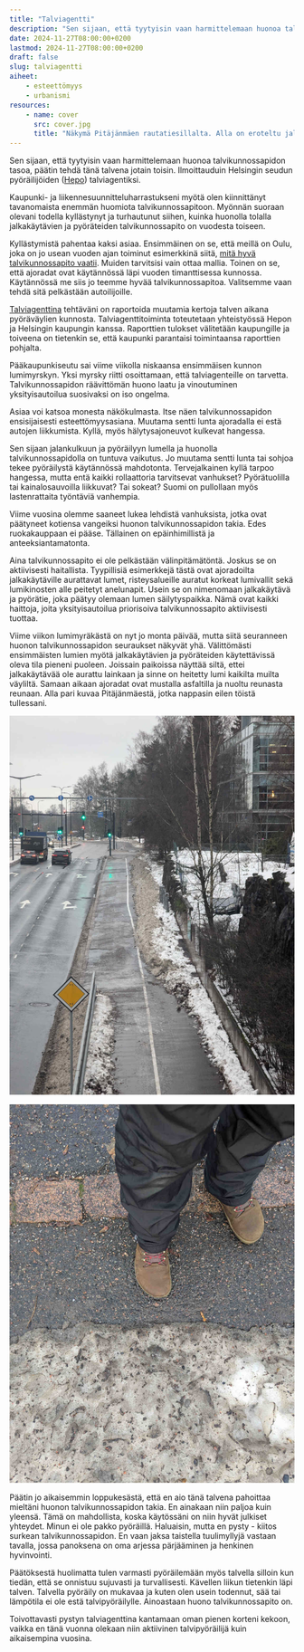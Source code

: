 ```yaml
---
title: "Talviagentti"
description: "Sen sijaan, että tyytyisin vaan harmittelemaan huonoa talvikunnossapidon tasoa, päätin tehdä tänä talvena jotain toisin. Ilmoittauduin Hepon talviagentiksi."
date: 2024-11-27T08:00:00+0200
lastmod: 2024-11-27T08:00:00+0200
draft: false
slug: talviagentti
aiheet:
    - esteettömyys
    - urbanismi
resources:
    - name: cover
      src: cover.jpg
      title: "Näkymä Pitäjänmäen rautatiesillalta. Alla on eroteltu jalkakäytävä ja pyörätie. Jalkakäytävä on täysin paksun lumimassan alla. Jalankulkijat pakotetaan pyörätielle."
---
```

Sen sijaan, että tyytyisin vaan harmittelemaan huonoa talvikunnossapidon tasoa, päätin tehdä tänä talvena jotain toisin. Ilmoittauduin Helsingin seudun pyöräilijöiden ([Hepo](https://hepo.fi)) talviagentiksi.

<!--more-->

Kaupunki- ja liikennesuunnitteluharrastukseni myötä olen kiinnittänyt tavanomaista enemmän huomiota talvikunnossapitoon. Myönnän suoraan olevani todella kyllästynyt ja turhautunut siihen, kuinka huonolla tolalla jalkakäytävien ja pyöräteiden talvikunnossapito on vuodesta toiseen.
 
Kyllästymistä pahentaa kaksi asiaa. Ensimmäinen on se, että meillä on Oulu, joka on jo usean vuoden ajan toiminut esimerkkinä siitä, [mitä hyvä talvikunnossapito vaatii](https://www.youtube.com/watch?v=X6EaJ1Zd8Kk). Muiden tarvitsisi vain ottaa mallia. Toinen on se, että ajoradat ovat käytännössä läpi vuoden timanttisessa kunnossa. Käytännössä me siis jo teemme hyvää talvikunnossapitoa. Valitsemme vaan tehdä sitä pelkästään autoilijoille.

[Talviagenttina](https://hepo.fi/toiminta/talviagentit2024/) tehtäväni on raportoida muutamia kertoja talven aikana pyöräväylien kunnosta. Talviagenttitoiminta toteutetaan yhteistyössä Hepon ja Helsingin kaupungin kanssa. Raporttien tulokset välitetään kaupungille ja toiveena on tietenkin se, että kaupunki parantaisi toimintaansa raporttien pohjalta.

Pääkaupunkiseutu sai viime viikolla niskaansa ensimmäisen kunnon lumimyrskyn. Yksi myrsky riitti osoittamaan, että talviagenteille on tarvetta. Talvikunnossapidon räävittömän huono laatu ja vinoutuminen yksityisautoilua suosivaksi on iso ongelma.

Asiaa voi katsoa monesta näkökulmasta. Itse näen talvikunnossapidon ensisijaisesti esteettömyysasiana. Muutama sentti lunta ajoradalla ei estä autojen liikkumista. Kyllä, myös hälytysajoneuvot kulkevat hangessa.

Sen sijaan jalankulkuun ja pyöräilyyn lumella ja huonolla talvikunnossapidolla on tuntuva vaikutus. Jo muutama sentti lunta tai sohjoa tekee pyöräilystä käytännössä mahdotonta. Tervejalkainen kyllä tarpoo hangessa, mutta entä kaikki rollaattoria tarvitsevat vanhukset? Pyörätuolilla tai kainalosauvoilla liikkuvat? Tai sokeat? Suomi on pullollaan myös lastenrattaita työntäviä vanhempia.

Viime vuosina olemme saaneet lukea lehdistä vanhuksista, jotka ovat päätyneet kotiensa vangeiksi huonon talvikunnossapidon takia. Edes ruokakauppaan ei pääse. Tällainen on epäinhimillistä ja anteeksiantamatonta.

Aina talvikunnossapito ei ole pelkästään välinpitämätöntä. Joskus se on aktiivisesti haitallista. Tyypillisiä esimerkkejä tästä ovat ajoradoilta jalkakäytäville aurattavat lumet, risteysalueille auratut korkeat lumivallit sekä lumikinosten alle peitetyt anelunapit. Usein se on nimenomaan jalkakäytävä ja pyörätie, joka päätyy olemaan lumen säilytyspaikka. Nämä ovat kaikki haittoja, joita yksityisautoilua priorisoiva talvikunnossapito aktiivisesti tuottaa.

Viime viikon lumimyräkästä on nyt jo monta päivää, mutta siitä seuranneen huonon talvikunnossapidon seuraukset näkyvät yhä. Välittömästi ensimmäisten lumien myötä jalkakäytävien ja pyöräteiden käytettävissä oleva tila pieneni puoleen. Joissain paikoissa näyttää siltä, ettei jalkakäytävää ole aurattu lainkaan ja sinne on heitetty lumi kaikilta muilta väyliltä. Samaan aikaan ajoradat ovat mustalla asfaltilla ja nuoltu reunasta reunaan. Alla pari kuvaa Pitäjänmäestä, jotka nappasin eilen töistä tullessani.

![Näkymä Pitäjänmäen rautatiesillalta. Alla on eroteltu jalkakäytävä ja pyörätie. Pyörätien alkupätkä on kaventunut reilun metrin levyiseksi suikaleeksi lumen takia, mutta levenee myöhemmin. Jalkakäytävä on täysin paksun lumimassan alla. Jalankulkijat pakotetaan pyörätielle.](jalkakaytava.jpg "Lumimyrskystä on monta päivää, mutta alla oleva jalkakäytävä on edelleen haudattuna paksun lumikinoksen alle. Paikka on aivan Pitäjänmäen rautatieaseman sisäänkäynnin vieressä, joten kyse on erittäin aktiivisessa käytössä olevasta kulkureitistä.")

![Pidän kenkääni poikittain jalkakäytävällä. Aurattu osuus on vain hieman kenkää leveämpi. Jalkakäytävän aurattu osuus on siis vain muutama kymmenen senttimetriä.](kenka.jpg "Tämä on jalkakäytävän tilanne muutama päivä ensimmäisen lumimyrskyn jälkeen. Jos viime talvi antaa suuntaa tulevasta, tältä se tulee näyttämään läpi talven: hieman kenkää leveämpi kaistale, jossa kävellä. Kantapään takana oleva kivetys erottelee jalkakäytävän ja pyörätien.")

Päätin jo aikaisemmin loppukesästä, että en aio tänä talvena pahoittaa mieltäni huonon talvikunnossapidon takia. En ainakaan niin paljoa kuin yleensä. Tämä on mahdollista, koska käytössäni on niin hyvät julkiset yhteydet. Minun ei ole pakko pyöräillä. Haluaisin, mutta en pysty - kiitos surkean talvikunnossapidon. En vaan jaksa taistella tuulimyllyjä vastaan tavalla, jossa panoksena on oma arjessa pärjääminen ja henkinen hyvinvointi.

Päätöksestä huolimatta tulen varmasti pyöräilemään myös talvella silloin kun tiedän, että se onnistuu sujuvasti ja turvallisesti. Kävellen liikun tietenkin läpi talven. Talvella pyöräily on mukavaa ja kuten olen usein todennut, sää tai lämpötila ei ole estä talvipyöräilylle. Ainoastaan huono talvikunnossapito on.

Toivottavasti pystyn talviagenttina kantamaan oman pienen korteni kekoon, vaikka en tänä vuonna olekaan niin aktiivinen talvipyöräilijä kuin aikaisempina vuosina.
